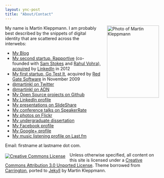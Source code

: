 ```yaml
---
layout: ync-post
title: "About/Contact"
---
```


<p><img src="/2007/07/martin_kleppmann.jpg" alt="Photo of Martin Kleppmann"
width="170" height="237" style="float: right; padding: 0 0 20px 20px;"/>
My name is Martin Kleppmann. I am probably best described by the snippets of digital identity
that are scattered across the interwebs:</p>

<ul>
<li><a rel="me" href="http://martin.kleppmann.com/">My Blog</a></li>
<li><a rel="co-worker" href="http://rapportive.com/">My second startup, Rapportive</a>
    (co-founded with <a rel="co-worker" href="http://www.samstokes.co.uk/">Sam Stokes</a> and
    <a rel="co-worker" href="http://twitter.com/rahulvohra">Rahul Vohra</a>),
    <a href="http://blog.rapportive.com/rapportive-acquired-by-linkedin">acquired</a> by
    <a rel="co-worker" href="http://www.linkedin.com/">LinkedIn</a> in 2012</li>
<li><a rel="co-worker" href="http://go-test.it">My first startup, Go Test It</a>, acquired by
    <a rel="co-worker" href="http://www.red-gate.com">Red Gate Software</a> in November 2009</li>
<li><a rel="me" href="http://twitter.com/martinkl">@martinkl on Twitter</a></li>
<li><a rel="me" href="https://alpha.app.net/martinkl">@martinkl on ADN</a></li>
<li><a rel="me" href="http://github.com/ept">My Open Source projects on Github</a></li>
<li><a rel="me" href="http://www.linkedin.com/in/martinkleppmann">My LinkedIn profile</a></li>
<li><a rel="me" href="http://www.slideshare.net/martinkleppmann">My presentations on SlideShare</a></li>
<li><a rel="me" href="http://www.speakerrate.com/speakers/2924-martin-kleppmann">My conference talks on SpeakerRate</a></li>
<li><a rel="me" href="http://flickr.com/photos/martinkleppmann/">My photos on Flickr</a></li>
<li><a rel="me" href="http://www.cl.cam.ac.uk/techreports/UCAM-CL-TR-683.html">My undergraduate dissertation</a></li>
<li><a rel="me" href="http://www.facebook.com/martinkl">My Facebook profile</a></li>
<li><a rel="me" href="https://plus.google.com/106672307997469524646/about">My Google+ profile</a></li>
<li><a rel="me" href="http://www.last.fm/user/mk428">My music listening profile on Last.fm</a></li>
</ul>

<p>Email: firstname at lastname dot com.</p>

<p><a rel="license" href="http://creativecommons.org/licenses/by/3.0/"
    style="float: left; padding: 0.3em 1em 0 0;"><img alt="Creative Commons License"
    src="http://i.creativecommons.org/l/by/3.0/88x31.png" /></a>
Unless otherwise specified, all content on this site is licensed under a
<a rel="license" href="http://creativecommons.org/licenses/by/3.0/">Creative Commons
    Attribution 3.0 Unported License</a>.
Theme borrowed from
<span id="theme-link"><a href="http://carringtontheme.com" title="Carrington theme for WordPress">Carrington</a></span>,
ported to <a href="https://github.com/mojombo/jekyll">Jekyll</a> by Martin Kleppmann.</p>

